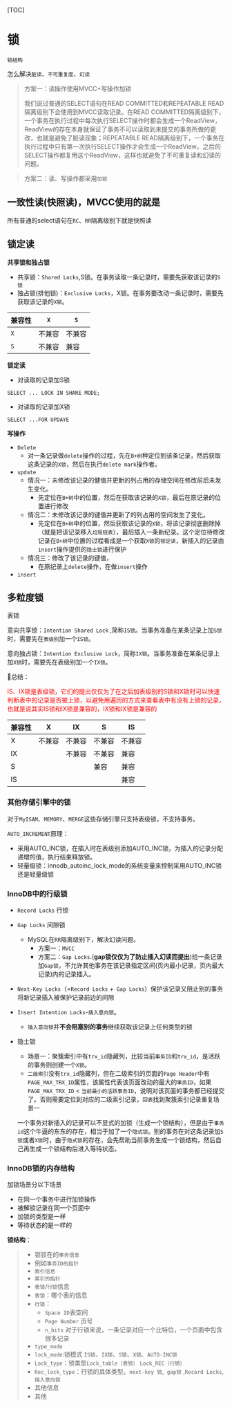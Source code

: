 [TOC]



# 锁

`锁结构`

怎么解决`脏读`、`不可重复度`、`幻读`

> 方案一：读操作使用MVCC+写操作加锁
>
> 我们说过普通的SELECT语句在READ COMMITTED和REPEATABLE READ隔离级别下会使用到MVCC读取记录。在READ COMMITTED隔离级别下，一个事务在执行过程中每次执行SELECT操作时都会生成一个ReadView，ReadView的存在本身就保证了事务不可以读取到未提交的事务所做的更改，也就是避免了脏读现象；REPEATABLE READ隔离级别下，一个事务在执行过程中只有第一次执行SELECT操作才会生成一个ReadView，之后的SELECT操作都复用这个ReadView，这样也就避免了不可重复读和幻读的问题。



> 方案二：读、写操作都采用`加锁`



## 一致性读(快照读)，MVCC使用的就是

所有普通的select语句在`RC`、`RR`隔离级别下就是快照读

## 锁定读

**共享锁和独占锁**

- 共享锁：`Shared Locks`,S锁。在事务读取一条记录时，需要先获取该记录的`S锁`
- 独占锁(排他锁)：`Exclusive Locks`，X锁。在事务要改动一条记录时，需要先获取该记录的`X锁`。

| 兼容性 | `X`    | `S`    |
| ------ | ------ | ------ |
| `X`    | 不兼容 | 不兼容 |
| `S`    | 不兼容 | 兼容   |

**锁定读**

- 对读取的记录加S锁

```mysql
SELECT ... LOCK IN SHARE MODE;
```

- 对读取的记录加X锁

```mysql
SELECT ...FOR UPDAYE
```

**写操作**

- `Delete`
  - 对一条记录做`delete`操作的过程，先在`B+树`种定位到该条记录，然后获取这条记录的`X锁`，然后在执行`delete mark`操作者。
- `update`
  - 情况一：未修改该记录的健值并更新的列占用的存储空间在修改前后未发生变化。
    - 先定位在`B+树`中的位置，然后在获取该记录的`X锁`，最后在原记录的位置进行修改
  - 情况二：未修改该记录的键值并更新了的列占用的空间发生了变化。
    - 先定位在`B+树`中的位置，然后获取该记录的`X锁`，将该记录彻底删除掉（就是把该记录移入`垃圾链表`），最后插入一条新纪录。这个定位待修改记录在`B+树`中位置的过程看成是一个获取`X锁`的`锁定读`，新插入的记录由`insert`操作提供的`隐士锁`进行保护
  - 情况三：修改了该记录的键值，
    - 在原纪录上`delete`操作，在做`insert`操作
- `insert`

## 多粒度锁

表锁

意向共享锁：`Intention Shared Lock` ,简称`IS锁`。当事务准备在某条记录上加`S锁`时，需要先在`表级别`加一个`IS锁`。

意向独占锁：`Intention Exclusive Lock`，简称`IX锁`。当事务准备在某条记录上加`X锁`时，需要先在表级别加一个`IX锁`。

:imp:总结：

<font color=red>IS、IX锁是表级锁，它们的提出仅仅为了在之后加表级别的S锁和X锁时可以快速判断表中的记录是否被上锁，以避免用遍历的方式来查看表中有没有上锁的记录，也就是说其实IS锁和IX锁是兼容的，IX锁和IX锁是兼容的</font>

| 兼容性 | X      | IX     | S      | IS     |
| ------ | ------ | ------ | ------ | ------ |
| X      | 不兼容 | 不兼容 | 不兼容 | 不兼容 |
| IX     |        | 不兼容 | 不兼容 | 兼容   |
| S      |        |        | 兼容   | 兼容   |
| IS     |        |        |        | 兼容   |

### 其他存储引擎中的锁

对于`MyISAM`、`MEMORY`、`MERGE`这些存储引擎只支持表级锁，不支持事务。

`AUTO_INCREMENT`原理：

- 采用AUTO_INC锁，在插入时在表级别添加AUTO_INC锁，为插入的记录分配递增的值，执行结束释放锁。
- 轻量级锁：innodb_autoinc_lock_mode的系统变量来控制采用AUTO_INC锁还是轻量级锁

### InnoDB中的行级锁

- `Record Locks` 行锁

- `Gap Locks` 间隙锁

  - MySQL在`RR`隔离级别下，解决幻读问题。
    - 方案一：`MVCC`
    - 方案二：`Gap Locks`.(**gap锁仅仅为了防止插入幻读而提出**)给一条记录加`Gap锁`，不允许其他事务在该记录指定区间(页内最小记录，页内最大记录)内的记录插入。

- `Next-Key Locks`（=`Record Locks` +` Gap Locks`）保护该记录又阻止别的事务将新记录插入被保护记录前边的间隙

- `Insert Intention Locks`-`插入意向锁`。

  - `插入意向锁`并**不会阻塞别的事务**继续获取该记录上任何类型的锁

- 隐士锁

  - 场景一：聚簇索引中有`trx_id`隐藏列，比较当前`事务ID`和`trx_id`，是活跃的事务则创建一个`X锁`。
  - `二级索引`没有`trx_id`隐藏列，但在二级索引的页面的`Page Header`中有`PAGE_MAX_TRX_ID`属性，该属性代表该页面改动的最大的`事务ID`，如果`PAGE_MAX_TRX_ID` < `当前最小的活跃事务ID`，说明对该页面的事务都已经提交了。否则需要定位到对应的二级索引记录，`回表`找到聚簇索引记录重复场景一

  一个事务对新插入的记录可以不显式的加锁（生成一个锁结构），但是由于`事务id`这个牛逼的东东的存在，相当于加了一个`隐式锁`。别的事务在对这条记录加`S锁`或者`X锁`时，由于`隐式锁`的存在，会先帮助当前事务生成一个锁结构，然后自己再生成一个锁结构后进入等待状态。



### InnoDB锁的内存结构

加锁场景分以下场景

- 在同一个事务中进行加锁操作
- 被解锁记录在同一个页面中
- 加锁的类型是一样
- 等待状态的是一样的

**锁结构**：

>- 锁锁在的`事务信息`
>  - 例如`事务ID的指针`
>- `索引信息`
>  - `索引的指针`
>- `表锁`/`行锁`信息
>  - `表锁`：哪个表的信息
>  - `行锁`：
>    - `Space ID`表空间
>    - `Page Number` 页号
>    - `n_bits` 对于行锁来说，一条记录对应一个比特位，一个页面中包含很多记录
>- `type_mode`
>  - `lock_mode`:锁模式 `IS锁`、`IX锁`、`S锁`、`X锁`、`AUTO-INC锁`
>  - `Lock_type`：锁类型`Lock_table（表锁）` `Lock_REC（行锁）`
>  - `Rec_lock_type`：行锁的具体类型。`next-key 锁`,` gap锁` ,`Record Locks`,` 插入意向锁`
>- 其他信息
>- 其他
>
>

